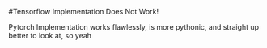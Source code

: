 #Tensorflow Implementation Does Not Work!


Pytorch Implementation works flawlessly, is more pythonic, and straight up better to look at, so yeah
